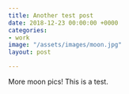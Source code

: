 ```yaml
---
title: Another test post
date: 2018-12-23 00:00:00 +0000
categories:
- work
image: "/assets/images/moon.jpg"
layout: post

---
```

More moon pics! This is a test.